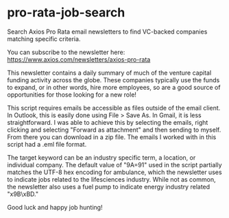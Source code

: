 # pro-rata-job-search
Search Axios Pro Rata email newsletters to find VC-backed companies matching specific criteria. 

You can subscribe to the newsletter here: https://www.axios.com/newsletters/axios-pro-rata

This newsletter contains a daily summary of much of the venture capital funding activity across the globe. These companies typically use the funds to expand, or in other words, hire more employees, so are a good source of opportunities for those looking for a new role!

This script requires emails be accessible as files outside of the email client. In Outlook, this is easily done using File > Save As. In Gmail, it is less straightforward. I was able to achieve this by selecting the emails, right clicking and selecting "Forward as attachment" and then sending to myself. From there you can download in a zip file. The emails I worked with in this script had a .eml file format.

The target keyword can be an industry specific term, a location, or individual company. The default value of "9A=91" used in the script partially matches the UTF-8 hex encoding for ambulance, which the newsletter uses to indicate jobs related to the lifesciences industry. While not as common, the newsletter also uses a fuel pump to indicate energy industry related "x9B\xBD."

Good luck and happy job hunting!
